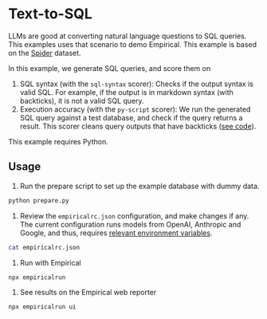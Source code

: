 # Text-to-SQL

LLMs are good at converting natural language questions to SQL queries. This examples uses that
scenario to demo Empirical. This example is based on the [Spider](https://github.com/taoyds/spider) dataset.

In this example, we generate SQL queries, and score them on

1. SQL syntax (with the `sql-syntax` scorer): Checks if the output syntax is valid SQL. For example, if the output is in
   markdown syntax (with backticks), it is not a valid SQL query.
2. Execution accuracy (with the `py-script` scorer): We run the generated SQL query against a test database, and check
   if the query returns a result. This scorer cleans query outputs that have backticks
   ([see code](./execution_accuracy.py)).

This example requires Python.

## Usage

1. Run the prepare script to set up the example database with dummy data.
  ```sh
  python prepare.py
  ```

1. Review the `empiricalrc.json` configuration, and make changes if any. The current configuration runs models
   from OpenAI, Anthropic and Google, and thus, requires [relevant environment variables](https://docs.empirical.run/models/basic).
  ```sh
  cat empiricalrc.json
  ```

1. Run with Empirical
  ```sh
  npx empiricalrun
  ```

1. See results on the Empirical web reporter
  ```sh
  npx empiricalrun ui
  ```
